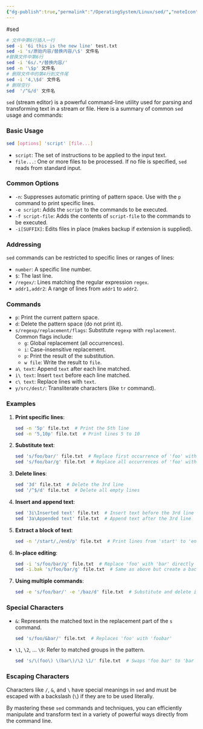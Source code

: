 ```yaml
---
{"dg-publish":true,"permalink":"/OperatingSystem/Linux/sed/","noteIcon":"3"}
---
```


#sed

```bash
# 文件中第6行插入一行
sed -i '6i this is the new line' test.txt
sed -i 's/原始内容/替换内容/\$' 文件名
#替换文件中第6行
sed -i '6s/.*/替换内容/'
sed -n '\$p' 文件名
# 删除文件中的第4行到文件尾
sed -i '4,\$d' 文件名
# 删除空行
sed  '/^&/d' 文件名
```

`sed` (stream editor) is a powerful command-line utility used for parsing and transforming text in a stream or file. Here is a summary of common `sed` usage and commands:

### Basic Usage
```sh
sed [options] 'script' [file...]
```
- `script`: The set of instructions to be applied to the input text.
- `file...`: One or more files to be processed. If no file is specified, `sed` reads from standard input.

### Common Options
- `-n`: Suppresses automatic printing of pattern space. Use with the `p` command to print specific lines.
- `-e script`: Adds the `script` to the commands to be executed.
- `-f script-file`: Adds the contents of `script-file` to the commands to be executed.
- `-i[SUFFIX]`: Edits files in place (makes backup if extension is supplied).

### Addressing
`sed` commands can be restricted to specific lines or ranges of lines:
- `number`: A specific line number.
- `$`: The last line.
- `/regex/`: Lines matching the regular expression `regex`.
- `addr1,addr2`: A range of lines from `addr1` to `addr2`.

### Commands
- `p`: Print the current pattern space.
- `d`: Delete the pattern space (do not print it).
- `s/regexp/replacement/flags`: Substitute `regexp` with `replacement`. Common flags include:
  - `g`: Global replacement (all occurrences).
  - `i`: Case-insensitive replacement.
  - `p`: Print the result of the substitution.
  - `w file`: Write the result to `file`.
- `a\ text`: Append `text` after each line matched.
- `i\ text`: Insert `text` before each line matched.
- `c\ text`: Replace lines with `text`.
- `y/src/dest/`: Transliterate characters (like `tr` command).

### Examples

1. **Print specific lines**:
   ```sh
   sed -n '5p' file.txt  # Print the 5th line
   sed -n '5,10p' file.txt  # Print lines 5 to 10
   ```

2. **Substitute text**:
   ```sh
   sed 's/foo/bar/' file.txt  # Replace first occurrence of 'foo' with 'bar' in each line
   sed 's/foo/bar/g' file.txt  # Replace all occurrences of 'foo' with 'bar' in each line
   ```

3. **Delete lines**:
   ```sh
   sed '3d' file.txt  # Delete the 3rd line
   sed '/^$/d' file.txt  # Delete all empty lines
   ```

4. **Insert and append text**:
   ```sh
   sed '3i\Inserted text' file.txt  # Insert text before the 3rd line
   sed '3a\Appended text' file.txt  # Append text after the 3rd line
   ```

5. **Extract a block of text**:
   ```sh
   sed -n '/start/,/end/p' file.txt  # Print lines from 'start' to 'end'
   ```

6. **In-place editing**:
   ```sh
   sed -i 's/foo/bar/g' file.txt  # Replace 'foo' with 'bar' directly in the file
   sed -i.bak 's/foo/bar/g' file.txt  # Same as above but create a backup with .bak extension
   ```

7. **Using multiple commands**:
   ```sh
   sed -e 's/foo/bar/' -e '/baz/d' file.txt  # Substitute and delete in one command
   ```

### Special Characters
- `&`: Represents the matched text in the replacement part of the `s` command.
  ```sh
  sed 's/foo/&bar/' file.txt  # Replaces 'foo' with 'foobar'
  ```
- `\1`, `\2`, ... `\9`: Refer to matched groups in the pattern.
  ```sh
  sed 's/\(foo\) \(bar\)/\2 \1/' file.txt  # Swaps 'foo bar' to 'bar foo'
  ```

### Escaping Characters
Characters like `/`, `&`, and `\` have special meanings in `sed` and must be escaped with a backslash (`\`) if they are to be used literally.

By mastering these `sed` commands and techniques, you can efficiently manipulate and transform text in a variety of powerful ways directly from the command line.